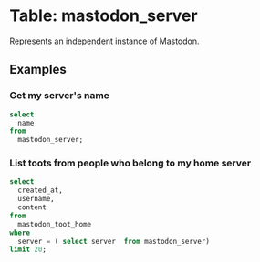 # Table: mastodon_server

Represents an independent instance of Mastodon.

## Examples

### Get my server's name

```sql
select
  name
from
  mastodon_server;
```

### List toots from people who belong to my home server

```sql
select
  created_at,
  username,
  content
from 
  mastodon_toot_home
where 
  server = ( select server  from mastodon_server)
limit 20;
```